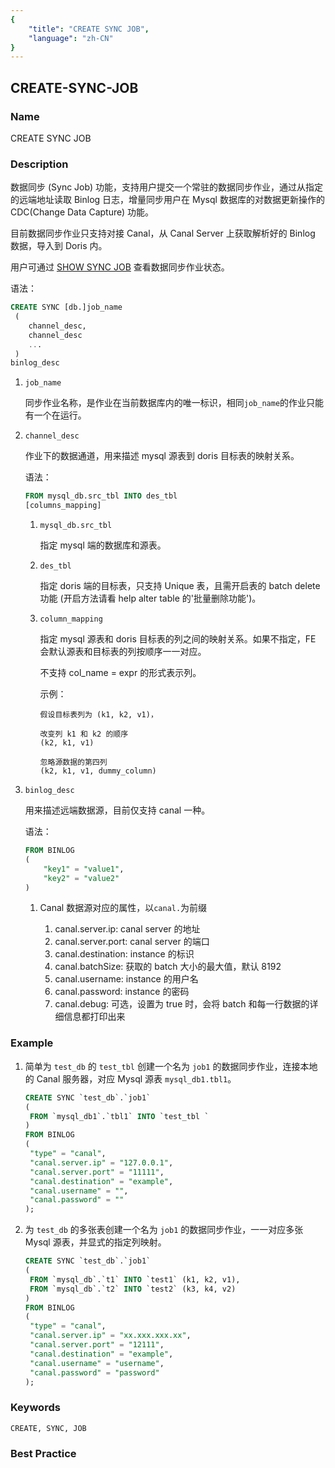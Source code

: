 ```yaml
---
{
    "title": "CREATE SYNC JOB",
    "language": "zh-CN"
}
---
```


<!--
Licensed to the Apache Software Foundation (ASF) under one
or more contributor license agreements.  See the NOTICE file
distributed with this work for additional information
regarding copyright ownership.  The ASF licenses this file
to you under the Apache License, Version 2.0 (the
"License"); you may not use this file except in compliance
with the License.  You may obtain a copy of the License at

  http://www.apache.org/licenses/LICENSE-2.0

Unless required by applicable law or agreed to in writing,
software distributed under the License is distributed on an
"AS IS" BASIS, WITHOUT WARRANTIES OR CONDITIONS OF ANY
KIND, either express or implied.  See the License for the
specific language governing permissions and limitations
under the License.
-->

## CREATE-SYNC-JOB

### Name

CREATE SYNC JOB

### Description

数据同步 (Sync Job) 功能，支持用户提交一个常驻的数据同步作业，通过从指定的远端地址读取 Binlog 日志，增量同步用户在 Mysql 数据库的对数据更新操作的 CDC(Change Data Capture) 功能。

目前数据同步作业只支持对接 Canal，从 Canal Server 上获取解析好的 Binlog 数据，导入到 Doris 内。

用户可通过 [SHOW SYNC JOB](../../../../sql-manual/sql-statements/data-modification/load-and-export/SHOW-SYNC-JOB) 查看数据同步作业状态。

语法：

```sql
CREATE SYNC [db.]job_name
 (
 	channel_desc,
 	channel_desc
 	...
 )
binlog_desc
```

1. `job_name`

   同步作业名称，是作业在当前数据库内的唯一标识，相同`job_name`的作业只能有一个在运行。

2. `channel_desc`

   作业下的数据通道，用来描述 mysql 源表到 doris 目标表的映射关系。

   语法：

   ```sql
   FROM mysql_db.src_tbl INTO des_tbl
   [columns_mapping]
   ```
   
   1. `mysql_db.src_tbl`
   
      指定 mysql 端的数据库和源表。
   
   2. `des_tbl`
   
      指定 doris 端的目标表，只支持 Unique 表，且需开启表的 batch delete 功能 (开启方法请看 help alter table 的'批量删除功能')。
   
   4. `column_mapping`
   
      指定 mysql 源表和 doris 目标表的列之间的映射关系。如果不指定，FE 会默认源表和目标表的列按顺序一一对应。
   
      不支持 col_name = expr 的形式表示列。
   
      示例：
   
      ```
      假设目标表列为 (k1, k2, v1)，
      
      改变列 k1 和 k2 的顺序
      (k2, k1, v1)
      
      忽略源数据的第四列
      (k2, k1, v1, dummy_column)
      ```
   
3. `binlog_desc`

   用来描述远端数据源，目前仅支持 canal 一种。

   语法：

   ```sql
   FROM BINLOG
   (
       "key1" = "value1",
       "key2" = "value2"
   )
   ```

   1. Canal 数据源对应的属性，以`canal.`为前缀

      1. canal.server.ip: canal server 的地址
      2. canal.server.port: canal server 的端口
      3. canal.destination: instance 的标识
      4. canal.batchSize: 获取的 batch 大小的最大值，默认 8192
      5. canal.username: instance 的用户名
      6. canal.password: instance 的密码
      7. canal.debug: 可选，设置为 true 时，会将 batch 和每一行数据的详细信息都打印出来

### Example

1. 简单为 `test_db` 的 `test_tbl` 创建一个名为 `job1` 的数据同步作业，连接本地的 Canal 服务器，对应 Mysql 源表 `mysql_db1.tbl1`。

   ```SQL
   CREATE SYNC `test_db`.`job1`
   (
   	FROM `mysql_db1`.`tbl1` INTO `test_tbl `
   )
   FROM BINLOG
   (
   	"type" = "canal",
   	"canal.server.ip" = "127.0.0.1",
   	"canal.server.port" = "11111",
   	"canal.destination" = "example",
   	"canal.username" = "",
   	"canal.password" = ""
   );
   ```

2. 为 `test_db` 的多张表创建一个名为 `job1` 的数据同步作业，一一对应多张 Mysql 源表，并显式的指定列映射。

   ```SQL
   CREATE SYNC `test_db`.`job1`
   (
   	FROM `mysql_db`.`t1` INTO `test1` (k1, k2, v1),
   	FROM `mysql_db`.`t2` INTO `test2` (k3, k4, v2) 
   )
   FROM BINLOG
   (
   	"type" = "canal",
   	"canal.server.ip" = "xx.xxx.xxx.xx",
   	"canal.server.port" = "12111",
   	"canal.destination" = "example",
   	"canal.username" = "username",
   	"canal.password" = "password"
   );
   ```

### Keywords

    CREATE, SYNC, JOB

### Best Practice

